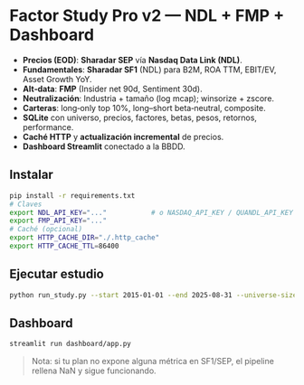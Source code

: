 # Factor Study Pro v2 — NDL + FMP + Dashboard

- **Precios (EOD)**: **Sharadar SEP** vía **Nasdaq Data Link (NDL)**.
- **Fundamentales**: **Sharadar SF1** (NDL) para B2M, ROA TTM, EBIT/EV, Asset Growth YoY.
- **Alt‑data**: **FMP** (Insider net 90d, Sentiment 30d).
- **Neutralización**: Industria + tamaño (log mcap); winsorize + zscore.
- **Carteras**: long‑only top 10%, long–short beta‑neutral, composite.
- **SQLite** con universo, precios, factores, betas, pesos, retornos, performance.
- **Caché HTTP** y **actualización incremental** de precios.
- **Dashboard Streamlit** conectado a la BBDD.

## Instalar
```bash
pip install -r requirements.txt
# Claves
export NDL_API_KEY="..."           # o NASDAQ_API_KEY / QUANDL_API_KEY
export FMP_API_KEY="..."
# Caché (opcional)
export HTTP_CACHE_DIR="./.http_cache"
export HTTP_CACHE_TTL=86400
```

## Ejecutar estudio
```bash
python run_study.py --start 2015-01-01 --end 2025-08-31 --universe-size 500 --include-delisted 1 --log INFO
```

## Dashboard
```bash
streamlit run dashboard/app.py
```

> Nota: si tu plan no expone alguna métrica en SF1/SEP, el pipeline rellena NaN y sigue funcionando.
